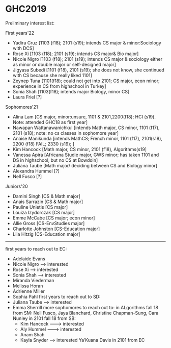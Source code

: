 # GHC2019

Preliminary interest list: 


First years'22
  * Yadira Cruz    [1103 (f18); 2101 (s19); intends CS major & minor:Sociology with DCS] 
  * Rose Xi        [1103 (f18); 2101 (s19); intends CS major& Bio major]
  * Nicole Nigro   [1103 (f18); 2101 (s19); intends CS major & sociology either as minor or double major or self-designed major]  
  * Jigyasa Subedi [1101 (f18), 2101 (s19); she does not know, she continued with CS because she really liked 1101]
  * Zeynep Tuna    [1101(f18); could not get into 2101; CS major, econ minor; experience in CS from highschool in Turkey]
  * Sonia Shah     [1103(f18); intends major Biology, minor CS]
  * Laura Friel    [?]
  

Sophomores'21
  * Alina Lam                [CS major, minor:unsure, 1101 & 2101,2200(f18); HCI (s19). Note: attended GHC18 as first year]
  * Nawapan Wattanawanichkul [intends Math major, CS minor, 1101 (f17), 2101 (s18); note: no cs classes in sophomore year] 
  * Anaise Manikunda         [intends MathCS; French minor, 1101 (f17), 2101(s18), 2200 (f18) FAIL; 2330 (s19); ] 
  * Kim Hancock              [Math major, CS minor, 2101 (f18), Algorithms(s19]
  * Vanessa Apira            [Africana Studie major, GWS minor; has taken 1101 and DS in highschool, but no CS at Bowdoin]
  * Juliana Taube            [Math major/ deciding between CS and Biology minor] 
  * Alexandra Hummel         [?]
  * Nell Fusco               [?]
  
  
Juniors'20
  * Damini Singh       [CS & Math major]
  * Anais Sarrazin     [CS & Math major]
  * Pauline Unietis    [CS major]
  * Louiza Izydorczak  [CS major]
  * Emme McCabe        [CS major; econ minor] 
  * Allie Gross        [CS-EnvStudies major]
  * Charlotte Johnston [CS-Education major]
  * Lila Hitzig        [CS-Education major]





---------------------------------------------
first years to reach out to EC:  
* Adelaide Evans
* Nicole Nigro  --> interested 
* Rose Xi --> interested 
* Sonia Shah --> interested 
* Miranda Viederman
* Melissa Horan
* Adrienne Miller
* Sophia Pahl
first years to reach out to SD: 
* Juliana Taube --> interested 
* Emma Sherrill
more sophomores to reach out to: 
in ALgorithms fall 18  from SM: Nell Fusco, Jaya Blanchard, Christine Chapman-Sung, Cara Nunley 
in 2101 fall 18 from SB: 
   * Kim Hancock ---> interested 
   * Aly Hummel ---> interested 
   * Anam Shah
   * Kayla Snyder --> interested 
 Ya’Kuana Davis in 2101 from EC
